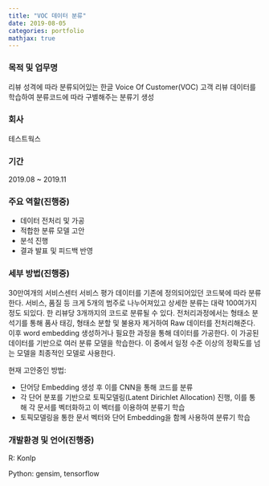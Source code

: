```yaml
---
title: "VOC 데이터 분류"
date: 2019-08-05
categories: portfolio
mathjax: true
---
```


### 목적 및 업무명

리뷰 성격에 따라 분류되어있는 한글 Voice Of Customer(VOC) 고객 리뷰 데이터를 학습하여 분류코드에 따라 구별해주는 분류기 생성



### 회사

테스트웍스



### 기간

2019.08 ~ 2019.11



### 주요 역할(진행중)

- 데이터 전처리 및 가공
- 적합한 분류 모델 고안
- 분석 진행
- 결과 발표 및 피드백 반영



### 세부 방법(진행중)

30만여개의 서비스센터 서비스 평가 데이터를 기존에 정의되어있던 코드북에 따라 분류한다. 서비스, 품질 등 크게 5개의 범주로 나누어져있고 상세한 분류는 대략 100여가지 정도 되있다. 한 리뷰당 3개까지의 코드로 분류될 수 있다. 전처리과정에서는 형태소 분석기를 통해 품사 태깅, 형태소 분할 및 불용자 제거하여 Raw 데이터를 전처리해준다. 이후 word embedding  생성하거나 필요한 과정을 통해 데이터를 가공한다. 이 가공된 데이터를 기반으로 여러 분류 모델을 학습한다. 이 중에서 일정 수준 이상의 정확도를 넘는 모델을 최종적인 모델로 사용한다.

현재 고안중인 방법:

- 단어당 Embedding 생성 후 이를 CNN을 통해 코드를 분류
- 각 단어 분포를 기반으로 토픽모델링(Latent Dirichlet Allocation) 진행, 이를 통해 각 문서를 벡터화하고 이 벡터를 이용하여 분류기 학습
- 토픽모델링을 통한 문서 벡터와 단어 Embedding을 함께 사용하여 분류기 학습



### 개발환경 및 언어(진행중)

R: Konlp

Python: gensim, tensorflow



